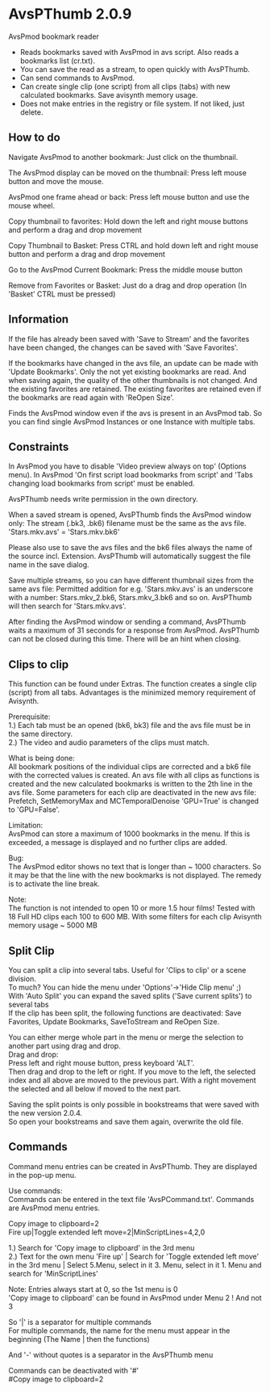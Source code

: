 # AvsPThumb 2.0.9
AvsPmod bookmark reader

- Reads bookmarks saved with AvsPmod in avs script. Also reads a bookmarks list (cr.txt).  
- You can save the read as a stream, to open quickly with AvsPThumb.  
- Can send commands to AvsPmod.  
- Can create single clip (one script) from all clips (tabs) with new calculated bookmarks. Save avisynth memory usage.  
- Does not make entries in the registry or file system. If not liked, just delete.  

How to do
---------------
Navigate AvsPmod to another bookmark: Just click on the thumbnail.  

The AvsPmod display can be moved on the thumbnail: Press left mouse button and move the mouse.  

AvsPmod one frame ahead or back: Press left mouse button and use the mouse wheel.  

Copy thumbnail to favorites: Hold down the left and right mouse buttons and perform a drag and drop movement  

Copy Thumbnail to Basket: Press CTRL and hold down left and right mouse button and perform a drag and drop movement  

Go to the AvsPmod Current Bookmark: Press the middle mouse button  

Remove from Favorites or Basket: Just do a drag and drop operation (In 'Basket' CTRL must be pressed)  

Information
----------------
If the file has already been saved with 'Save to Stream' and the favorites have been changed, the changes can be saved with 'Save Favorites'.  

If the bookmarks have changed in the avs file, an update can be made with 'Update Bookmarks'. Only the not yet existing bookmarks are read.
And when saving again, the quality of the other thumbnails is not changed. And the existing favorites are retained. 
The existing favorites are retained even if the bookmarks are read again with 'ReOpen Size'. 

Finds the AvsPmod window even if the avs is present in an AvsPmod tab. So you can find single AvsPmod Instances or one Instance with multiple tabs.  

Constraints
----------------
In AvsPmod you have to disable 'Video preview always on top' (Options menu).
In AvsPmod 'On first script load bookmarks from script' and 'Tabs changing load bookmarks from script' must be enabled.  

AvsPThumb needs write permission in the own directory.  

When a saved stream is opened, AvsPThumb finds the AvsPmod window only:
The stream (.bk3, .bk6) filename must be the same as the avs file. 'Stars.mkv.avs' = 'Stars.mkv.bk6'

Please also use to save the avs files and the bk6 files always the name of the source incl. Extension.
AvsPThumb will automatically suggest the file name in the save dialog.

Save multiple streams, so you can have different thumbnail sizes from the same avs file:
Permitted addition for e.g. 'Stars.mkv.avs' is an underscore with a number: Stars.mkv_2.bk6, Stars.mkv_3.bk6 and so on.
AvsPThumb will then search for 'Stars.mkv.avs'.  

After finding the AvsPmod window or sending a command, AvsPThumb waits a maximum of 31 seconds for a response from AvsPmod. AvsPThumb can not be closed during this time. There will be an hint when closing.  

Clips to clip
---------------
This function can be found under Extras. The function creates a single clip (script) from all tabs.
Advantages is the minimized memory requirement of Avisynth. 

Prerequisite:  
1.) Each tab must be an opened (bk6, bk3) file and the avs file must be in the same directory.  
2.) The video and audio parameters of the clips must match.  

What is being done:  
All bookmark positions of the individual clips are corrected and a bk6 file with the corrected values is created.
An avs file with all clips as functions is created and the new calculated bookmarks is written to the 2th line in the avs file.
Some parameters for each clip are deactivated in the new avs file:
Prefetch, SetMemoryMax and MCTemporalDenoise 'GPU=True' is changed to 'GPU=False'.

Limitation:  
AvsPmod can store a maximum of 1000 bookmarks in the menu. 
If this is exceeded, a message is displayed and no further clips are added. 

Bug:  
The AvsPmod editor shows no text that is longer than ~ 1000 characters. 
So it may be that the line with the new bookmarks is not displayed. The remedy is to activate the line break.  
 
Note:  
The function is not intended to open 10 or more 1.5 hour films!
Tested with 18 Full HD clips each 100 to 600 MB. With some filters for each clip Avisynth memory usage ~ 5000 MB  

Split Clip
-------------
You can split a clip into several tabs. Useful for 'Clips to clip' or a scene division.  
To much? You can hide the menu under 'Options'->'Hide Clip menu' ;)  
With 'Auto Split' you can expand the saved splits ('Save current splits') to several tabs  
If the clip has been split, the following functions are deactivated: 
Save Favorites, Update Bookmarks, SaveToStream and ReOpen Size.  

You can either merge whole part in the menu or merge the selection to another part using drag and drop.  
Drag and drop:  
Press left and right mouse button, press keyboard 'ALT'.  
Then drag and drop to the left or right. If you move to the left, the selected index and all above are moved to the previous part.
With a right movement the selected and all below if moved to the next part.  

Saving the split points is only possible in bookstreams that were saved with the new version 2.0.4.  
So open your bookstreams and save them again, overwrite the old file.  

Commands
-------------
Command menu entries can be created in AvsPThumb. They are displayed in the pop-up menu.  

Use commands:  
Commands can be entered in the text file 'AvsPCommand.txt'. Commands are AvsPmod menu entries.  

Copy image to clipboard=2  
Fire up|Toggle extended left move=2|MinScriptLines=4,2,0  

1.) Search for 'Copy image to clipboard' in the 3rd menu  
2.) Text for the own menu 'Fire up' | Search for 'Toggle extended left move' in the 3rd menu | Select 5.Menu, select in it 3. Menu, select in it 1. Menu and search for 'MinScriptLines'  

Note: Entries always start at 0, so the 1st menu is 0  
'Copy image to clipboard' can be found in AvsPmod under Menu 2 ! And not 3  

So '|' is a separator for multiple commands  
For multiple commands, the name for the menu must appear in the beginning (The Name | then the functions)  

And '-' without quotes is a separator in the AvsPThumb menu  

Commands can be deactivated with '#'  
#Copy image to clipboard=2 



